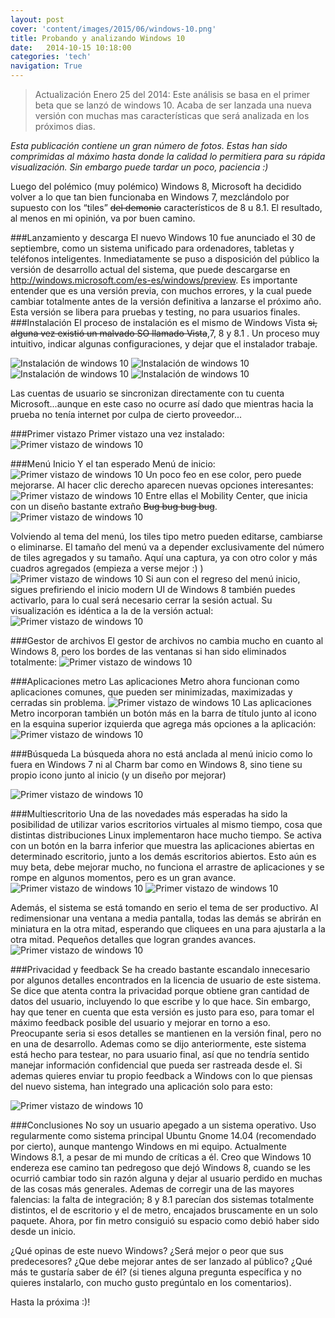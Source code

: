 ```yaml
---
layout: post
cover: 'content/images/2015/06/windows-10.png'
title: Probando y analizando Windows 10
date:   2014-10-15 10:18:00
categories: 'tech'
navigation: True
---
```


> Actualización Enero 25 del 2014: Este análisis se basa en el primer beta que se lanzó de windows 10. Acaba de ser lanzada una nueva versión con muchas mas características que será analizada en los próximos dias.


*Esta publicación contiene un gran número de fotos. Estas han sido comprimidas al máximo hasta donde la calidad lo permitiera para su rápida visualización. Sin embargo puede tardar un poco, paciencia :)*

Luego del polémico (muy polémico) Windows 8, Microsoft ha decidido volver a lo que tan bien funcionaba en Windows 7, mezclándolo por supuesto con los “tiles” ~~del demonio~~ característicos de 8 u 8.1. El resultado, al menos en mi opinión, va por buen camino.

###Lanzamiento y descarga
El nuevo Windows 10 fue anunciado el 30 de septiembre, como un sistema unificado para ordenadores, tabletas y teléfonos inteligentes. Inmediatamente se puso a disposición del público la versión de desarrollo actual del sistema, que puede descargarse en http://windows.microsoft.com/es-es/windows/preview. Es importante entender que es una versión previa, con muchos errores, y la cual puede cambiar totalmente antes de la versión definitiva a lanzarse el próximo año. Esta versión se libera para pruebas y testing, no para usuarios finales. 
###Instalación
El proceso de instalación es el mismo de Windows Vista ~~si, alguna vez existió un malvado SO llamado Vista~~,7, 8 y 8.1 . Un proceso muy intuitivo, indicar algunas configuraciones, y dejar que el instalador trabaje.

![Instalación de windows 10](/content/images/2015/06/instalacion-windows-10-1.png)
![Instalación de windows 10](/content/images/2015/06/instalacion-de-windows-10-2.png)
![Instalación de windows 10](/content/images/2015/06/instalacion-windows-10-3.png)
![Instalación de windows 10](/content/images/2015/06/instalacion-windows-10-4.png)

Las cuentas de usuario se sincronizan directamente con tu cuenta Microsoft...aunque en este caso no ocurre así dado que mientras hacia la prueba no tenía internet por culpa de cierto proveedor...


###Primer vistazo
Primer vistazo una vez instalado:
![Primer vistazo de windows 10](/content/images/2015/06/windows-10-inicial.png)


###Menú Inicio
Y el tan esperado Menú de inicio:
![Primer vistazo de windows 10](/content/images/2015/06/windows-10-menu-inicio.png)
Un poco feo en ese color, pero puede mejorarse.
Al hacer clic derecho aparecen nuevas opciones interesantes:
![Primer vistazo de windows 10](/content/images/2015/06/windows-10-store.png)
Entre ellas el Mobility Center, que inicia con un diseño bastante extraño ~~Bug bug bug bug~~.
![Primer vistazo de windows 10](/content/images/2015/06/windows-10-mobility-center.png)

Volviendo al tema del menú, los tiles tipo metro pueden editarse, cambiarse o eliminarse. El tamaño del menú va a depender exclusivamente del número de tiles agregados y su tamaño. Aquí una captura, ya con otro color y más cuadros agregados (empieza a verse mejor :) )
![Primer vistazo de windows 10](/content/images/2015/06/windows-10-inicio.png)
Si aun con el regreso del menú inicio, sigues prefiriendo el inicio modern UI de Windows 8 también puedes activarlo, para lo cual será necesario cerrar la sesión actual. Su visualización es idéntica a la de la versión actual:
![Primer vistazo de windows 10](/content/images/2015/06/windows-10-modern-ui.png)


###Gestor de archivos
El gestor de archivos no cambia mucho en cuanto al Windows 8, pero los bordes de las ventanas si han sido eliminados totalmente:
![Primer vistazo de windows 10](/content/images/2015/06/windows-10-explorador.png)


###Aplicaciones metro
Las aplicaciones Metro ahora funcionan como aplicaciones comunes, que pueden ser minimizadas, maximizadas y cerradas sin problema.
![Primer vistazo de windows 10](/content/images/2015/06/windows-10-metro.png)
Las aplicaciones Metro incorporan también un botón más en la barra de título junto al icono en la esquina superior izquierda que agrega más opciones a la aplicación:
![Primer vistazo de windows 10](/content/images/2015/06/windows-10-metro-2.png)

###Búsqueda
La búsqueda ahora no está anclada al menú inicio como lo fuera en Windows 7 ni al Charm bar como en Windows 8, sino tiene su propio icono junto al inicio (y un diseño por mejorar)

![Primer vistazo de windows 10](/content/images/2015/06/windows-10-busqueda.png)

###Multiescritorio
Una de las novedades más esperadas ha sido la posibilidad de utilizar varios escritorios virtuales al mismo tiempo, cosa que distintas distribuciones Linux implementaron hace mucho tiempo. Se activa con un botón en la barra inferior que muestra las aplicaciones abiertas en determinado escritorio, junto a los demás escritorios abiertos. Esto aún es muy beta, debe mejorar mucho, no funciona el arrastre de aplicaciones y se rompe en algunos momentos, pero es un gran avance.
![Primer vistazo de windows 10](/content/images/2015/06/windows-10-multiescritorio.png)
![Primer vistazo de windows 10](/content/images/2015/06/windows-10-varios-escritorios.png)

Además, el sistema se está tomando en serio el tema de ser productivo. Al redimensionar una ventana a media pantalla, todas las demás se abrirán en miniatura en la otra mitad, esperando que cliquees en una para ajustarla a la otra mitad. Pequeños detalles que logran grandes avances.
![Primer vistazo de windows 10](/content/images/2015/06/windows-10-productividad.png)


###Privacidad y feedback
Se ha creado bastante escandalo innecesario por algunos detalles encontrados en la licencia de usuario de este sistema. Se dice que atenta contra la privacidad porque obtiene gran cantidad de datos del usuario, incluyendo lo que escribe y lo que hace. Sin embargo, hay que tener en cuenta que esta versión es justo para eso, para tomar el máximo feedback posible del usuario y mejorar en torno a eso. Preocupante seria si esos detalles se mantienen en la versión final, pero no en una de desarrollo. Ademas como se dijo anteriormente, este sistema está hecho para testear, no para usuario final, así que no tendría sentido manejar información confidencial que pueda ser rastreada desde el.
Si ademas quieres enviar tu propio feedback a Windows con lo que piensas del nuevo sistema, han integrado una aplicación solo para esto:

![Primer vistazo de windows 10](/content/images/2015/06/windows-10-feedback.png)


###Conclusiones
No soy un usuario apegado a un sistema operativo. Uso regularmente como sistema principal Ubuntu Gnome 14.04 (recomendado por cierto), aunque mantengo Windows en mi equipo. Actualmente Windows 8.1, a pesar de mi mundo de críticas a él. Creo que Windows 10 endereza ese camino tan pedregoso que dejó Windows 8, cuando se les ocurrió cambiar todo sin razón alguna y dejar al usuario perdido en muchas de las cosas más generales. Ademas de corregir una de las mayores falencias: la falta de integración; 8 y 8.1 parecían dos sistemas totalmente distintos, el de escritorio y el de metro, encajados bruscamente en un solo paquete. Ahora, por fin metro consiguió su espacio como debió haber sido desde un inicio.


¿Qué opinas de este nuevo Windows? ¿Será mejor o peor que sus predecesores? ¿Que debe mejorar antes de ser lanzado al público? ¿Qué más te gustaría saber de él? (si tienes alguna pregunta específica y no quieres instalarlo, con mucho gusto pregúntalo en los comentarios).

Hasta la próxima :)!


